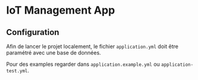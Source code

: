 # IoT Management App

## Configuration

Afin de lancer le projet localement, le fichier `application.yml` doit être paramétré avec une base de données.

Pour des examples regarder dans `application.example.yml` ou `application-test.yml`.
